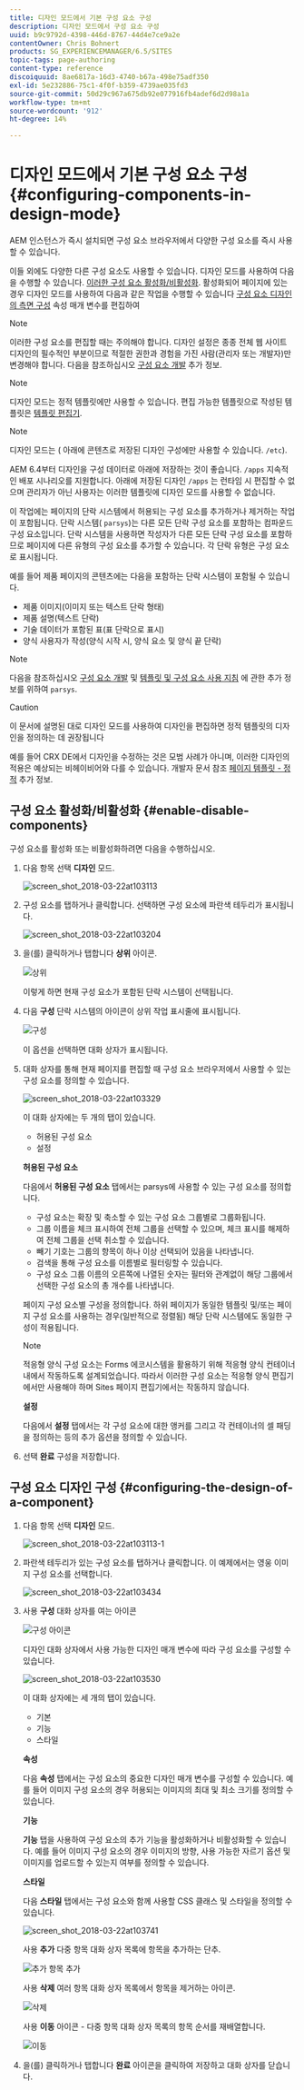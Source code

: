 ```yaml
---
title: 디자인 모드에서 기본 구성 요소 구성
description: 디자인 모드에서 구성 요소 구성
uuid: b9c9792d-4398-446d-8767-44d4e7ce9a2e
contentOwner: Chris Bohnert
products: SG_EXPERIENCEMANAGER/6.5/SITES
topic-tags: page-authoring
content-type: reference
discoiquuid: 8ae6817a-16d3-4740-b67a-498e75adf350
exl-id: 5e232886-75c1-4f0f-b359-4739ae035fd3
source-git-commit: 50d29c967a675db92e077916fb4adef6d2d98a1a
workflow-type: tm+mt
source-wordcount: '912'
ht-degree: 14%

---
```


# 디자인 모드에서 기본 구성 요소 구성{#configuring-components-in-design-mode}

AEM 인스턴스가 즉시 설치되면 구성 요소 브라우저에서 다양한 구성 요소를 즉시 사용할 수 있습니다.

이들 외에도 다양한 다른 구성 요소도 사용할 수 있습니다. 디자인 모드를 사용하여 다음을 수행할 수 있습니다. [이러한 구성 요소 활성화/비활성화](#enable-disable-components). 활성화되어 페이지에 있는 경우 디자인 모드를 사용하여 다음과 같은 작업을 수행할 수 있습니다 [구성 요소 디자인의 측면 구성](#configuring-the-design-of-a-component) 속성 매개 변수를 편집하여

>[!NOTE]
>
>이러한 구성 요소를 편집할 때는 주의해야 합니다. 디자인 설정은 종종 전체 웹 사이트 디자인의 필수적인 부분이므로 적절한 권한과 경험을 가진 사람(관리자 또는 개발자)만 변경해야 합니다. 다음을 참조하십시오 [구성 요소 개발](/help/sites-developing/components.md) 추가 정보.

>[!NOTE]
>
>디자인 모드는 정적 템플릿에만 사용할 수 있습니다. 편집 가능한 템플릿으로 작성된 템플릿은 [템플릿 편집기](/help/sites-authoring/templates.md).

>[!NOTE]
>
>디자인 모드는 ( 아래에 콘텐츠로 저장된 디자인 구성에만 사용할 수 있습니다. `/etc`).
>
>AEM 6.4부터 디자인을 구성 데이터로 아래에 저장하는 것이 좋습니다. `/apps` 지속적인 배포 시나리오를 지원합니다. 아래에 저장된 디자인 `/apps` 는 런타임 시 편집할 수 없으며 관리자가 아닌 사용자는 이러한 템플릿에 디자인 모드를 사용할 수 없습니다.

이 작업에는 페이지의 단락 시스템에서 허용되는 구성 요소를 추가하거나 제거하는 작업이 포함됩니다. 단락 시스템( `parsys`)는 다른 모든 단락 구성 요소를 포함하는 컴파운드 구성 요소입니다. 단락 시스템을 사용하면 작성자가 다른 모든 단락 구성 요소를 포함하므로 페이지에 다른 유형의 구성 요소를 추가할 수 있습니다. 각 단락 유형은 구성 요소로 표시됩니다.

예를 들어 제품 페이지의 콘텐츠에는 다음을 포함하는 단락 시스템이 포함될 수 있습니다.

* 제품 이미지(이미지 또는 텍스트 단락 형태)
* 제품 설명(텍스트 단락)
* 기술 데이터가 포함된 표(표 단락으로 표시)
* 양식 사용자가 작성(양식 시작 시, 양식 요소 및 양식 끝 단락)

>[!NOTE]
>
>다음을 참조하십시오 [구성 요소 개발](/help/sites-developing/components.md) 및 [템플릿 및 구성 요소 사용 지침](/help/sites-developing/dev-guidelines-bestpractices.md#guidelines-for-using-templates-and-components) 에 관한 추가 정보를 위하여 `parsys`.

>[!CAUTION]
>
>이 문서에 설명된 대로 디자인 모드를 사용하여 디자인을 편집하면 정적 템플릿의 디자인을 정의하는 데 권장됩니다
>
>예를 들어 CRX DE에서 디자인을 수정하는 것은 모범 사례가 아니며, 이러한 디자인의 적용은 예상되는 비헤이비어와 다를 수 있습니다. 개발자 문서 참조 [페이지 템플릿 - 정적](/help/sites-developing/page-templates-static.md#how-template-designs-are-applied) 추가 정보.

## 구성 요소 활성화/비활성화 {#enable-disable-components}

구성 요소를 활성화 또는 비활성화하려면 다음을 수행하십시오.

1. 다음 항목 선택 **디자인** 모드.

   ![screen_shot_2018-03-22at103113](assets/screen_shot_2018-03-22at103113.png)

1. 구성 요소를 탭하거나 클릭합니다. 선택하면 구성 요소에 파란색 테두리가 표시됩니다.

   ![screen_shot_2018-03-22at103204](assets/screen_shot_2018-03-22at103204.png)

1. 을(를) 클릭하거나 탭합니다 **상위** 아이콘.

   ![상위](do-not-localize/screen_shot_2018-03-22at103204.png)

   이렇게 하면 현재 구성 요소가 포함된 단락 시스템이 선택됩니다.

1. 다음 **구성** 단락 시스템의 아이콘이 상위 작업 표시줄에 표시됩니다.

   ![구성](do-not-localize/screen_shot_2018-03-22at103256.png)

   이 옵션을 선택하면 대화 상자가 표시됩니다.

1. 대화 상자를 통해 현재 페이지를 편집할 때 구성 요소 브라우저에서 사용할 수 있는 구성 요소를 정의할 수 있습니다.

   ![screen_shot_2018-03-22at103329](assets/screen_shot_2018-03-22at103329.png)

   이 대화 상자에는 두 개의 탭이 있습니다.

   * 허용된 구성 요소
   * 설정

   **허용된 구성 요소**

   다음에서 **허용된 구성 요소** 탭에서는 parsys에 사용할 수 있는 구성 요소를 정의합니다.

   * 구성 요소는 확장 및 축소할 수 있는 구성 요소 그룹별로 그룹화됩니다.
   * 그룹 이름을 체크 표시하여 전체 그룹을 선택할 수 있으며, 체크 표시를 해제하여 전체 그룹을 선택 취소할 수 있습니다.
   * 빼기 기호는 그룹의 항목이 하나 이상 선택되어 있음을 나타냅니다.
   * 검색을 통해 구성 요소를 이름별로 필터링할 수 있습니다.
   * 구성 요소 그룹 이름의 오른쪽에 나열된 숫자는 필터와 관계없이 해당 그룹에서 선택한 구성 요소의 총 개수를 나타냅니다.

   페이지 구성 요소별 구성을 정의합니다. 하위 페이지가 동일한 템플릿 및/또는 페이지 구성 요소를 사용하는 경우(일반적으로 정렬됨) 해당 단락 시스템에도 동일한 구성이 적용됩니다.

   >[!NOTE]
   >
   >적응형 양식 구성 요소는 Forms 에코시스템을 활용하기 위해 적응형 양식 컨테이너 내에서 작동하도록 설계되었습니다. 따라서 이러한 구성 요소는 적응형 양식 편집기에서만 사용해야 하며 Sites 페이지 편집기에서는 작동하지 않습니다.

   **설정**

   다음에서 **설정** 탭에서는 각 구성 요소에 대한 앵커를 그리고 각 컨테이너의 셀 패딩을 정의하는 등의 추가 옵션을 정의할 수 있습니다.

1. 선택 **완료** 구성을 저장합니다.

## 구성 요소 디자인 구성 {#configuring-the-design-of-a-component}

1. 다음 항목 선택 **디자인** 모드.

   ![screen_shot_2018-03-22at103113-1](assets/screen_shot_2018-03-22at103113-1.png)

1. 파란색 테두리가 있는 구성 요소를 탭하거나 클릭합니다. 이 예제에서는 영웅 이미지 구성 요소를 선택합니다.

   ![screen_shot_2018-03-22at103434](assets/screen_shot_2018-03-22at103434.png)

1. 사용 **구성** 대화 상자를 여는 아이콘

   ![구성 아이콘](do-not-localize/screen_shot_2018-03-22at103256-1.png)

   디자인 대화 상자에서 사용 가능한 디자인 매개 변수에 따라 구성 요소를 구성할 수 있습니다.

   ![screen_shot_2018-03-22at103530](assets/screen_shot_2018-03-22at103530.png)

   이 대화 상자에는 세 개의 탭이 있습니다.

   * 기본
   * 기능
   * 스타일

   **속성**

   다음 **속성** 탭에서는 구성 요소의 중요한 디자인 매개 변수를 구성할 수 있습니다. 예를 들어 이미지 구성 요소의 경우 허용되는 이미지의 최대 및 최소 크기를 정의할 수 있습니다.

   **기능**

   **기능** 탭을 사용하여 구성 요소의 추가 기능을 활성화하거나 비활성화할 수 있습니다. 예를 들어 이미지 구성 요소의 경우 이미지의 방향, 사용 가능한 자르기 옵션 및 이미지를 업로드할 수 있는지 여부를 정의할 수 있습니다.

   **스타일**

   다음 **스타일** 탭에서는 구성 요소와 함께 사용할 CSS 클래스 및 스타일을 정의할 수 있습니다.

   ![screen_shot_2018-03-22at103741](assets/screen_shot_2018-03-22at103741.png)

   사용 **추가** 다중 항목 대화 상자 목록에 항목을 추가하는 단추.

   ![추가 항목 추가](assets/chlimage_1-94.png)

   사용 **삭제** 여러 항목 대화 상자 목록에서 항목을 제거하는 아이콘.

   ![삭제](do-not-localize/screen_shot_2018-03-22at103809.png)

   사용 **이동** 아이콘 - 다중 항목 대화 상자 목록의 항목 순서를 재배열합니다.

   ![이동](do-not-localize/screen_shot_2018-03-22at103816.png)

1. 을(를) 클릭하거나 탭합니다 **완료** 아이콘을 클릭하여 저장하고 대화 상자를 닫습니다.
